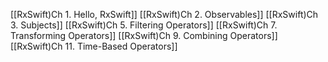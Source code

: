 [[RxSwift)Ch 1. Hello, RxSwift]]
[[RxSwift)Ch 2. Observables]]
[[RxSwift)Ch 3. Subjects]]
[[RxSwift)Ch 5. Filtering Operators]]
[[RxSwift)Ch 7. Transforming Operators]]
[[RxSwift)Ch 9. Combining Operators]]
[[RxSwift)Ch 11. Time-Based Operators]]